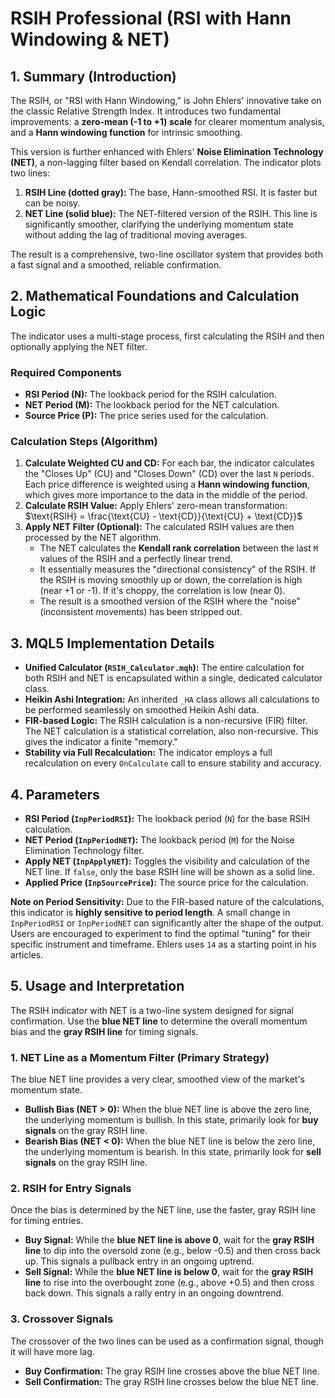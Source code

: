 # RSIH Professional (RSI with Hann Windowing & NET)

## 1. Summary (Introduction)

The RSIH, or "RSI with Hann Windowing," is John Ehlers' innovative take on the classic Relative Strength Index. It introduces two fundamental improvements: a **zero-mean (-1 to +1) scale** for clearer momentum analysis, and a **Hann windowing function** for intrinsic smoothing.

This version is further enhanced with Ehlers' **Noise Elimination Technology (NET)**, a non-lagging filter based on Kendall correlation. The indicator plots two lines:

1. **RSIH Line (dotted gray):** The base, Hann-smoothed RSI. It is faster but can be noisy.
2. **NET Line (solid blue):** The NET-filtered version of the RSIH. This line is significantly smoother, clarifying the underlying momentum state without adding the lag of traditional moving averages.

The result is a comprehensive, two-line oscillator system that provides both a fast signal and a smoothed, reliable confirmation.

## 2. Mathematical Foundations and Calculation Logic

The indicator uses a multi-stage process, first calculating the RSIH and then optionally applying the NET filter.

### Required Components

* **RSI Period (N):** The lookback period for the RSIH calculation.
* **NET Period (M):** The lookback period for the NET calculation.
* **Source Price (P):** The price series used for the calculation.

### Calculation Steps (Algorithm)

1. **Calculate Weighted CU and CD:** For each bar, the indicator calculates the "Closes Up" (CU) and "Closes Down" (CD) over the last `N` periods. Each price difference is weighted using a **Hann windowing function**, which gives more importance to the data in the middle of the period.
2. **Calculate RSIH Value:** Apply Ehlers' zero-mean transformation:
    $\text{RSIH} = \frac{\text{CU} - \text{CD}}{\text{CU} + \text{CD}}$
3. **Apply NET Filter (Optional):** The calculated RSIH values are then processed by the NET algorithm.
    * The NET calculates the **Kendall rank correlation** between the last `M` values of the RSIH and a perfectly linear trend.
    * It essentially measures the "directional consistency" of the RSIH. If the RSIH is moving smoothly up or down, the correlation is high (near +1 or -1). If it's choppy, the correlation is low (near 0).
    * The result is a smoothed version of the RSIH where the "noise" (inconsistent movements) has been stripped out.

## 3. MQL5 Implementation Details

* **Unified Calculator (`RSIH_Calculator.mqh`):** The entire calculation for both RSIH and NET is encapsulated within a single, dedicated calculator class.
* **Heikin Ashi Integration:** An inherited `_HA` class allows all calculations to be performed seamlessly on smoothed Heikin Ashi data.
* **FIR-based Logic:** The RSIH calculation is a non-recursive (FIR) filter. The NET calculation is a statistical correlation, also non-recursive. This gives the indicator a finite "memory."
* **Stability via Full Recalculation:** The indicator employs a full recalculation on every `OnCalculate` call to ensure stability and accuracy.

## 4. Parameters

* **RSI Period (`InpPeriodRSI`):** The lookback period (`N`) for the base RSIH calculation.
* **NET Period (`InpPeriodNET`):** The lookback period (`M`) for the Noise Elimination Technology filter.
* **Apply NET (`InpApplyNET`):** Toggles the visibility and calculation of the NET line. If `false`, only the base RSIH line will be shown as a solid line.
* **Applied Price (`InpSourcePrice`):** The source price for the calculation.

**Note on Period Sensitivity:** Due to the FIR-based nature of the calculations, this indicator is **highly sensitive to period length**. A small change in `InpPeriodRSI` or `InpPeriodNET` can significantly alter the shape of the output. Users are encouraged to experiment to find the optimal "tuning" for their specific instrument and timeframe. Ehlers uses `14` as a starting point in his articles.

## 5. Usage and Interpretation

The RSIH indicator with NET is a two-line system designed for signal confirmation. Use the **blue NET line** to determine the overall momentum bias and the **gray RSIH line** for timing signals.

### **1. NET Line as a Momentum Filter (Primary Strategy)**

The blue NET line provides a very clear, smoothed view of the market's momentum state.

* **Bullish Bias (NET > 0):** When the blue NET line is above the zero line, the underlying momentum is bullish. In this state, primarily look for **buy signals** on the gray RSIH line.
* **Bearish Bias (NET < 0):** When the blue NET line is below the zero line, the underlying momentum is bearish. In this state, primarily look for **sell signals** on the gray RSIH line.

### **2. RSIH for Entry Signals**

Once the bias is determined by the NET line, use the faster, gray RSIH line for timing entries.

* **Buy Signal:** While the **blue NET line is above 0**, wait for the **gray RSIH line** to dip into the oversold zone (e.g., below -0.5) and then cross back up. This signals a pullback entry in an ongoing uptrend.
* **Sell Signal:** While the **blue NET line is below 0**, wait for the **gray RSIH line** to rise into the overbought zone (e.g., above +0.5) and then cross back down. This signals a rally entry in an ongoing downtrend.

### **3. Crossover Signals**

The crossover of the two lines can be used as a confirmation signal, though it will have more lag.

* **Buy Confirmation:** The gray RSIH line crosses above the blue NET line.
* **Sell Confirmation:** The gray RSIH line crosses below the blue NET line.
